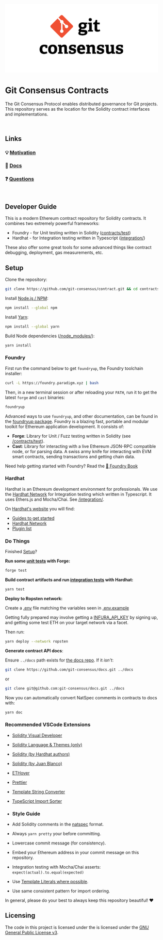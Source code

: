 ![Git Consensus](./media/git-consensus.png)

# Git Consensus Contracts

The Git Consensus Protocol enables distributed governance for Git projects. This repository serves as the location for the Solidity contract interfaces and implementations.

&nbsp;

## Links

### 💡 [Motivation](https://github.com/git-consensus/docs)

### 📖 [Docs](https://github.com/git-consensus/docs)

### ❓ [Questions](https://github.com/git-consensus/docs)

&nbsp;

## Developer Guide

This is a modern Ethereum contract repository for Solidity contracts. It combines two extremely powerful frameworks:

- Foundry - for Unit testing written in Solidity ([contracts/test](./contracts/test))
- Hardhat - for Integration testing written in Typescript ([integration/](integration/))

These also offer some great tools for some advanced things like contract debugging, deployment, gas measurements, etc.

## Setup

Clone the repository:

```sh
git clone https://github.com/git-consensus/contract.git && cd contracts
```

Install [Node.js / NPM](https://docs.npmjs.com/downloading-and-installing-node-js-and-npm):

```sh
npm install --global npm
```

Install [Yarn](https://classic.yarnpkg.com/en/):

```sh
npm install --global yarn
```

Build Node dependencies ([/node_modules/](node_modules/)):

```sh
yarn install
```

### Foundry

First run the command below to get `foundryup`, the Foundry toolchain installer:

```sh
curl -L https://foundry.paradigm.xyz | bash
```

Then, in a new terminal session or after reloading your `PATH`, run it to get
the latest `forge` and `cast` binaries:

```sh
foundryup
```

Advanced ways to use `foundryup`, and other documentation, can be found in the [foundryup package](./foundryup/README.md).
Foundry is a blazing fast, portable and modular toolkit for Ethereum application development. It consists of:

- **Forge**: Library for Unit / Fuzz testing written in Solidity (see [/contracts/test](./contracts/test)).
- **Cast**: Library for interacting with a live Ethereum JSON-RPC compatible node, or for parsing data. A swiss army knife for interacting with EVM smart contracts, sending transactions and getting chain data.

Need help getting started with Foundry? Read the [📖 Foundry Book](https://onbjerg.github.io/foundry-book/)

### Hardhat

Hardhat is an Ethereum development environment for professionals. We use the [Hardhat Network](https://hardhat.org/hardhat-network/) for Integration testing which written in Typescript. It uses Ethers.js and Mocha/Chai. See [/integration/](integration/).

On [Hardhat's website](https://hardhat.org) you will find:

- [Guides to get started](https://hardhat.org/getting-started/)
- [Hardhat Network](https://hardhat.org/hardhat-network/)
- [Plugin list](https://hardhat.org/plugins/)

### Do Things

Finished [Setup](#Setup)?

**Run some [unit tests](<(./contracts/test)>) with Forge:**

```sh
forge test
```

**Build contract artifacts and run [integration tests](integration/) with Hardhat:**

```sh
yarn test
```

**Deploy to Ropsten network:**

Create a [.env](./.env) file matching the variables seen in [.env.example](./.env.example)

Getting fully prepared may involve getting a [INFURA_API_KEY](https://infura.io/) by signing up, and getting some test ETH on your target network via a facet.

Then run:

```sh
yarn deploy --network ropsten
```

**Generate contract API docs**:

Ensure `../docs` path exists for [the docs repo](https://github.com/git-consensus/docs). If it *isn't*:

```sh
git clone https://github.com/git-consensus/docs.git ../docs
```
or
```sh
git clone git@github.com:git-consensus/docs.git ../docs
```

Now you can automatically convert NatSpec comments in contracts to docs with:
```sh
yarn doc
```

### Recommended VSCode Extensions

- [Solidity Visual Developer](https://marketplace.visualstudio.com/items?itemName=tintinweb.solidity-visual-auditor)
- [Solidity Language & Themes (only)](https://marketplace.visualstudio.com/items?itemName=tintinweb.vscode-solidity-language)
- [Solidity (by Hardhat authors)](https://marketplace.visualstudio.com/items?itemName=NomicFoundation.hardhat-solidity)
- [Solidity (by Juan Blanco)](https://marketplace.visualstudio.com/items?itemName=JuanBlanco.solidity)
- [ETHover](https://marketplace.visualstudio.com/items?itemName=tintinweb.vscode-ethover)
- [Prettier](https://marketplace.visualstudio.com/items?itemName=SimonSiefke.prettier-vscode)
- [Template String Converter](https://marketplace.visualstudio.com/items?itemName=meganrogge.template-string-converter)
- [TypeScript Import Sorter](https://marketplace.visualstudio.com/items?itemName=mike-co.import-sorter)

- ### Style Guide

- Add Solidity comments in the [natspec](https://docs.soliditylang.org/en/v0.8.15/natspec-format.html) format.
- Always `yarn pretty` your before committing.
- Lowercase commit message (for consistency).
- Embed your Ethereum address in your commit message on this repository.
- Integration testing with Mocha/Chai asserts: `expect(actual).to.equal(expected)`
- Use [Template Literals where possible](https://ponyfoo.com/articles/template-literals-strictly-better-strings).
- Use same consistent pattern for import ordering.

In general, please do your best to always keep this repository beautiful! ❤️

## Licensing

The code in this project is licensed under the is licensed under the [GNU General Public License v3](https://gist.github.com/kn9ts/cbe95340d29fc1aaeaa5dd5c059d2e60).
